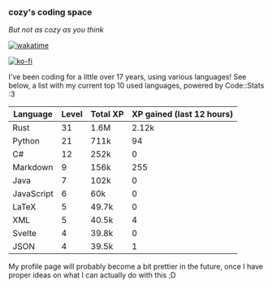 ### cozy's coding space
*But not as cozy as you think*

[![wakatime](https://wakatime.com/badge/user/c0ba07bb-3421-41be-bd1a-d611e670f250.svg)](https://wakatime.com/@c0ba07bb-3421-41be-bd1a-d611e670f250)

[![ko-fi](https://ko-fi.com/img/githubbutton_sm.svg)](https://ko-fi.com/J3J75ITL4)

I've been coding for a little over 17 years, using various languages! See below, a list with my current top 10 used languages, powered by Code::Stats :3
    
| Language | Level | Total XP | XP gained (last 12 hours) |
| --- | --- | --- | --- |
| Rust | 31 | 1.6M | 2.12k |
| Python | 21 | 711k | 94 |
| C# | 12 | 252k | 0 |
| Markdown | 9 | 156k | 255 |
| Java | 7 | 102k | 0 |
| JavaScript | 6 | 60k | 0 |
| LaTeX | 5 | 49.7k | 0 |
| XML | 5 | 40.5k | 4 |
| Svelte | 4 | 39.8k | 0 |
| JSON | 4 | 39.5k | 1 |
    
My profile page will probably become a bit prettier in the future, once I have proper ideas on what I can actually do with this ;D